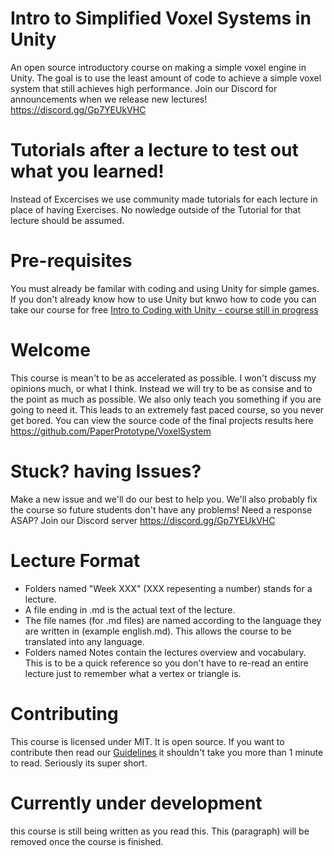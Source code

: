 # Intro to Simplified Voxel Systems in Unity
An open source introductory course on making a simple voxel engine in Unity. The goal is to use the least amount of code to achieve a simple voxel system that still achieves high performance. Join our Discord for announcements when we release new lectures! https://discord.gg/Gp7YEUkVHC

# Tutorials after a lecture to test out what you learned!
Instead of Excercises we use community made tutorials for each lecture in place of having Exercises. No nowledge outside of the Tutorial for that lecture should be assumed.



# Pre-requisites
You must already be familar with coding and using Unity for simple games.
If you don't already know how to use Unity but knwo how to code you can take our course for free
[Intro to Coding with Unity - course still in progress](https://github.com/PaperPrototype/Intro-to-Coding-with-Unity)

# Welcome
This course is mean't to be as accelerated as possible. I won't discuss my opinions much, or what I think. Instead we will try to be as consise and to the point as much as possible. We also only teach you something if you are going to need it. This leads to an extremely fast paced course, so you never get bored. You can view the source code of the final projects results here https://github.com/PaperPrototype/VoxelSystem

# Stuck? having Issues?
Make a new issue and we'll do our best to help you. We'll also probably fix the course so future students don't have any problems! Need a response ASAP? Join our Discord server https://discord.gg/Gp7YEUkVHC

# Lecture Format
 - Folders named "Week XXX" (XXX repesenting a number) stands for a lecture.
 - A file ending in .md is the actual text of the lecture.
 - The file names (for .md files) are named according to the language they are written in (example english.md). This allows the course to be translated into any language.
 - Folders named Notes contain the lectures overview and vocabulary. This is to be a quick reference so you don't have to re-read an entire lecture just to remember what a vertex or triangle is.

 # Contributing
 This course is licensed under MIT.
 It is open source.
 If you want to contribute then read our [Guidelines](https://github.com/Nanite3D/Nanite-course-Guidelines) it shouldn't take you more than 1 minute to read. Seriously its super short.

 # Currently under development
 this course is still being written as you read this. This (paragraph) will be removed once the course is finished.
